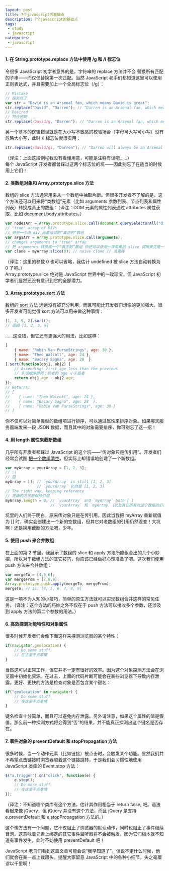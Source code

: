 ```yaml
---
layout: post
title: 7个javascript的基础点
description: 7个javascript的基础点
tags:
 - study
 - javascript
categories:
 - javascript
---
```


#### 1. 在 String.prototype.replace 方法中使用 /g 和 /i 标志位

令很多 JavaScript 初学者意外的是，字符串的 replace 方法并不会 替换所有匹配的子串——而仅仅替换第一次匹配。当然 JavaScript 老手们都知道这里可以使用正则表达式，并且需要加上一个全局标志位（/g）：

<!-- more -->

```js
// Mistake 
// 踩到坑了 
var str = "David is an Arsenal fan, which means David is great"; 
str.replace("David", "Darren"); // "Darren is an Arsenal fan, which means David is great" 
// Desired 
// 符合预期 
str.replace(/David/g, "Darren"); // "Darren is an Arsenal fan, which means Darren is great" 
```

另一个基本的逻辑错误就是在大小写不敏感的校验场合（字母可大写可小写）没有忽略大小写，此时 /i 标志位就很实用：

```js
str.replace(/david/gi, "Darren"); // "Darren will always be an Arsenal fan, which means Darren will always be great"
```
（译注：上面这段例程我没有看懂用意，可能是注释有误吧……）<br>
每个 JavaScript 开发者都曾踩过这两个标志位的坑——因此别忘了在适当的时候用上它们！

#### 2. 类数组对象和 Array.prototype.slice 方法

数组的 slice 方法通常用来从一个数组中抽取片断。但很多开发者不了解的是，这个方法还可以用来将“类数组”元素（比如 arguments 参数列表、节点列表和属性列表）转换成真正的数组：（译注：DOM 元素的属性列表通过 attributes 属性获取，比如 document.body.attributes。）

```js
var nodesArr = Array.prototype.slice.call(document.querySelectorAll("div"));
// "true" array of DIVs
// 得到一个由 div 元素组成的“真正的”数组
var argsArr = Array.prototype.slice.call(arguments);
// changes arguments to "true" array
// 把 arguments 转换成一个“真正的”数组 你还可以使用一次简单的 slice 调用来克隆一个数组：
var clone = myArray.slice(0); // naive clone // 浅克隆
```
（译注：这里的参数 0 也可以省略，我估计 undefined 被 slice 方法自动转换为 0 了吧。）<br>
Array.prototype.slice 绝对是 JavaScript 世界中的一玫珍宝，但 JavaScript 初学者们显然还没有意识到它的全部潜力。

#### 3. Array.prototype.sort 方法

[数组的 sort 方法](http://davidwalsh.name/array-sort) 远远没有被充分利用，而且可能比开发者们想像的更加强大。很多开发者可能觉得 sort 方法可以用来做这种事情：

```js
[1, 3, 9, 2].sort();
// 返回 [1, 2, 3, 9] 
```
……这没错，但它还有更强大的用法，比如这样：

```js
[ 
    { name: "Robin Van PurseStrings", age: 30 }, 
    { name: "Theo Walcott", age: 24 }, 
    { name: "Bacary Sagna", age: 28  } 
].sort(function(obj1, obj2) {  
    // Ascending: first age less than the previous  
    // 实现增序排列：前者的 age 小于后者  
    return obj1.age - obj2.age;  
}); 
// Returns: 
// [ 
//    { name: "Theo Walcott", age: 24 }, 
//    { name: "Bacary Sagna", age: 28  }, 
//    { name: "Robin Van PurseStrings", age: 30 } 
// ] 
```
你不仅可以对简单类型的数组项进行排序，可以通过属性来排序对象。如果哪天服务器端发来一段 JSON 数据，而且其中的对象需要排序，你可别忘了这一招！

#### 4. 用 length 属性来截断数组

几乎所有开发者都踩过 JavaScript 的这个坑——“传对象只是传引用”。开发者们经常会试图 [把一个数组清空](http://davidwalsh.name/empty-array)，但实际上却错误地创建了一个新数组。

```js
var myArray = yourArray = [1, 2, 3]; 
// :( 
// 囧 
myArray = []; // `yourArray` is still [1, 2, 3] 
              // `yourArray` 仍然是 [1, 2, 3] 
// The right way, keeping reference 
// 正确的方法是保持引用 
myArray.length = 0; // `yourArray` and `myArray` both [ ] 
                    // `yourArray` 和 `myArray`（以及其它所有对这个数组的引用）都变成 [ ] 了 
```
坑里的人们终于明白，原来传对象只是在传引用。因此当我把 myArray 重新赋值为 [] 时，确实会创建出一个新的空数组，但其它对老数组的引用仍然没变！大坑啊！还是换用截断的方法吧，少年。

#### 5. 使用 push 来合并数组

在上面的第 2 节里，我展示了数组的 slice 和 apply 方法所能组合出的几个小妙招，所以对于数组方法的其它技巧，你应该已经做好心理准备了吧。这次我们使用 push 方法来合并数组：

```js
var mergeTo = [4,5,6]; 
var mergeFrom = [7,8,9]; 
Array.prototype.push.apply(mergeTo, mergeFrom); 
mergeTo; // is: [4, 5, 6, 7, 8, 9] 
```
这是一项不为人知的小技巧，简单的原生方法就可以实现数组合并这样的常见任务。（译注：这个方法的巧妙之外不仅在于 push 方法可以接收多个参数，还涉及到 apply 方法的第二个参数的用法。）

#### 6. 高效探测功能特性和对象属性

很多时候开发者们会像下面这样来探测浏览器的某个特性：

```js
if(navigator.geolocation) {  
    // Do some stuff  
    // 在这里干点事情  
} 
```
当然这可以正常工作，但它并不一定有很好的效率。因为这个对象探测方法会在浏览器中初始化资源。在过去，上面的代码片断可能会在某些浏览器下导致内存泄露。更好、更快的方法是检查对象是否包含某个键名：

```js
if("geolocation" in navigator) {  
    // Do some stuff  
    // 在这里干点事情  
} 
```
键名检查十分简单，而且可以避免内存泄露。另外请注意，如果这个属性的值是假值，那么前一种探测方式将会得到“否”的结果，并不能真正探测出这个键名是否存在。

#### 7. 事件对象的 preventDefault 和 stopPropagation 方法

很多时候，当一个动作元素（比如链接）被点击时，会触发某个功能。显然我们并不希望点击链接时浏览器顺着这个链接跳转，于是我们会习惯性地使用 JavaScript 类库的 Event.stop 方法：

```js
$("a.trigger").on("click", function(e) {  
    e.stop();        
    // Do more stuff  
    // 在这里干点事情  
}); 
```
（译注：不知道哪个类库有这个方法，估计其作用相当于 return false; 吧。语法看起来像 jQuery，但 jQuery 并没有这个方法，而且 jQuery 是支持 e.preventDefault 和 e.stopPropagation 方法的。）

这个懒方法有一个问题，它不仅阻止了浏览器的默认动作，同时也阻止了事件继续冒泡。这意味着元素上绑定的其它事件监听器将不会被触发，因为它们根本就不知道有事件发生。此时不妨使用 preventDefault 吧！

JavaScript 老鸟们看到这篇文章可能会说“我早知道了”，但说不定什么时候，他们就会在某一点上栽跟头。提醒大家留意 JavaScript 中的各种小细节，失之毫厘谬以千里啊！


